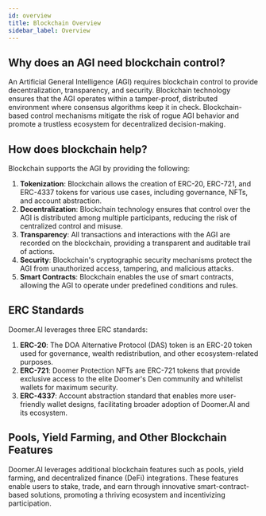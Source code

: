 ```yaml
---
id: overview
title: Blockchain Overview
sidebar_label: Overview
---
```


## Why does an AGI need blockchain control?

An Artificial General Intelligence (AGI) requires blockchain control to provide decentralization, transparency, and security. Blockchain technology ensures that the AGI operates within a tamper-proof, distributed environment where consensus algorithms keep it in check. Blockchain-based control mechanisms mitigate the risk of rogue AGI behavior and promote a trustless ecosystem for decentralized decision-making.

## How does blockchain help?

Blockchain supports the AGI by providing the following:

1. **Tokenization**: Blockchain allows the creation of ERC-20, ERC-721, and ERC-4337 tokens for various use cases, including governance, NFTs, and account abstraction.
2. **Decentralization**: Blockchain technology ensures that control over the AGI is distributed among multiple participants, reducing the risk of centralized control and misuse.
3. **Transparency**: All transactions and interactions with the AGI are recorded on the blockchain, providing a transparent and auditable trail of actions.
4. **Security**: Blockchain's cryptographic security mechanisms protect the AGI from unauthorized access, tampering, and malicious attacks.
5. **Smart Contracts**: Blockchain enables the use of smart contracts, allowing the AGI to operate under predefined conditions and rules.

## ERC Standards

Doomer.AI leverages three ERC standards:

1. **ERC-20**: The DOA Alternative Protocol (DAS) token is an ERC-20 token used for governance, wealth redistribution, and other ecosystem-related purposes.
2. **ERC-721**: Doomer Protection NFTs are ERC-721 tokens that provide exclusive access to the elite Doomer's Den community and whitelist wallets for maximum security.
3. **ERC-4337**: Account abstraction standard that enables more user-friendly wallet designs, facilitating broader adoption of Doomer.AI and its ecosystem.

## Pools, Yield Farming, and Other Blockchain Features

Doomer.AI leverages additional blockchain features such as pools, yield farming, and decentralized finance (DeFi) integrations. These features enable users to stake, trade, and earn through innovative smart-contract-based solutions, promoting a thriving ecosystem and incentivizing participation.
